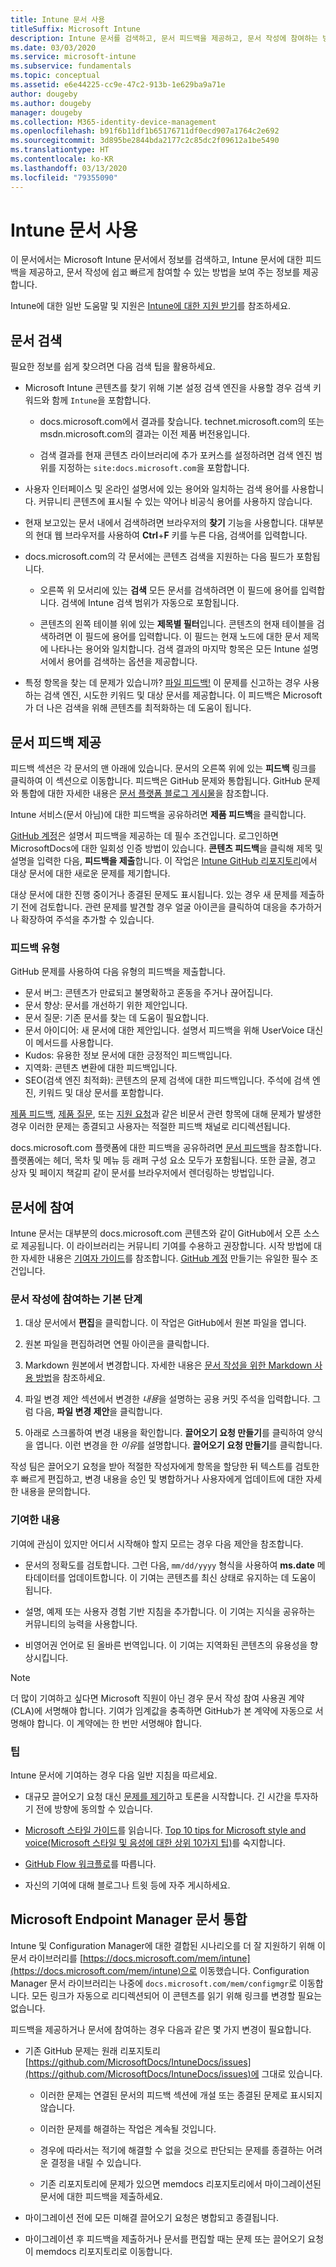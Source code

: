 ```yaml
---
title: Intune 문서 사용
titleSuffix: Microsoft Intune
description: Intune 문서를 검색하고, 문서 피드백을 제공하고, 문서 작성에 참여하는 방법을 알아봅니다.
ms.date: 03/03/2020
ms.service: microsoft-intune
ms.subservice: fundamentals
ms.topic: conceptual
ms.assetid: e6e44225-cc9e-47c2-913b-1e629ba9a71e
author: dougeby
ms.author: dougeby
manager: dougeby
ms.collection: M365-identity-device-management
ms.openlocfilehash: b91f6b11df1b65176711df0ecd907a1764c2e692
ms.sourcegitcommit: 3d895be2844bda2177c2c85dc2f09612a1be5490
ms.translationtype: HT
ms.contentlocale: ko-KR
ms.lasthandoff: 03/13/2020
ms.locfileid: "79355090"
---
```

# <a name="using-the-intune-docs"></a>Intune 문서 사용

이 문서에서는 Microsoft Intune 문서에서 정보를 검색하고, Intune 문서에 대한 피드백을 제공하고, 문서 작성에 쉽고 빠르게 참여할 수 있는 방법을 보여 주는 정보를 제공합니다.

Intune에 대한 일반 도움말 및 지원은 [Intune에 대한 지원 받기](get-support.md)를 참조하세요.

## <a name="search-the-docs"></a>문서 검색

 필요한 정보를 쉽게 찾으려면 다음 검색 팁을 활용하세요.  

- Microsoft Intune 콘텐츠를 찾기 위해 기본 설정 검색 엔진을 사용할 경우 검색 키워드와 함께 `Intune`을 포함합니다.  

  - docs.microsoft.com에서 결과를 찾습니다. technet.microsoft.com의 또는 msdn.microsoft.com의 결과는 이전 제품 버전용입니다.  

  - 검색 결과를 현재 콘텐츠 라이브러리에 추가 포커스를 설정하려면 검색 엔진 범위를 지정하는 `site:docs.microsoft.com`을 포함합니다.  

- 사용자 인터페이스 및 온라인 설명서에 있는 용어와 일치하는 검색 용어를 사용합니다. 커뮤니티 콘텐츠에 표시될 수 있는 약어나 비공식 용어를 사용하지 않습니다.

- 현재 보고있는 문서 내에서 검색하려면 브라우저의 **찾기** 기능을 사용합니다. 대부분의 현대 웹 브라우저를 사용하여 **Ctrl**+**F** 키를 누른 다음, 검색어를 입력합니다.  

- docs.microsoft.com의 각 문서에는 콘텐츠 검색을 지원하는 다음 필드가 포함됩니다.  

  - 오른쪽 위 모서리에 있는 **검색** 모든 문서를 검색하려면 이 필드에 용어를 입력합니다. 검색에 Intune 검색 범위가 자동으로 포함됩니다.

  - 콘텐츠의 왼쪽 테이블 위에 있는 **제목별 필터**입니다. 콘텐츠의 현재 테이블을 검색하려면 이 필드에 용어를 입력합니다. 이 필드는 현재 노드에 대한 문서 제목에 나타나는 용어와 일치합니다. 검색 결과의 마지막 항목은 모든 Intune 설명서에서 용어를 검색하는 옵션을 제공합니다.

- 특정 항목을 찾는 데 문제가 있습니까? [파일 피드백!](#provide-doc-feedback) 이 문제를 신고하는 경우 사용하는 검색 엔진, 시도한 키워드 및 대상 문서를 제공합니다. 이 피드백은 Microsoft가 더 나은 검색을 위해 콘텐츠를 최적화하는 데 도움이 됩니다.  

## <a name="provide-doc-feedback"></a>문서 피드백 제공

피드백 섹션은 각 문서의 맨 아래에 있습니다. 문서의 오른쪽 위에 있는 **피드백** 링크를 클릭하여 이 섹션으로 이동합니다. 피드백은 GitHub 문제와 통합됩니다. GitHub 문제와 통합에 대한 자세한 내용은 [문서 플랫폼 블로그 게시물](https://docs.microsoft.com/teamblog/a-new-feedback-system-is-coming-to-docs)을 참조합니다.

Intune 서비스(문서 아님)에 대한 피드백을 공유하려면 **제품 피드백**을 클릭합니다.

[GitHub 계정](https://github.com/join)은 설명서 피드백을 제공하는 데 필수 조건입니다. 로그인하면 MicrosoftDocs에 대한 일회성 인증 방법이 있습니다. **콘텐츠 피드백**을 클릭해 제목 및 설명을 입력한 다음, **피드백을 제출**합니다. 이 작업은 [Intune GitHub 리포지토리](https://github.com/MicrosoftDocs/intunedocs/issues)에서 대상 문서에 대한 새로운 문제를 제기합니다.

대상 문서에 대한 진행 중이거나 종결된 문제도 표시됩니다. 있는 경우 새 문제를 제출하기 전에 검토합니다. 관련 문제를 발견할 경우 얼굴 아이콘을 클릭하여 대응을 추가하거나 확장하여 주석을 추가할 수 있습니다.

### <a name="types-of-feedback"></a>피드백 유형

GitHub 문제를 사용하여 다음 유형의 피드백을 제출합니다.

- 문서 버그: 콘텐츠가 만료되고 불명확하고 혼동을 주거나 끊어집니다.
- 문서 향상: 문서를 개선하기 위한 제안입니다.
- 문서 질문: 기존 문서를 찾는 데 도움이 필요합니다.
- 문서 아이디어: 새 문서에 대한 제안입니다. 설명서 피드백을 위해 UserVoice 대신 이 메서드를 사용합니다.
- Kudos: 유용한 정보 문서에 대한 긍정적인 피드백입니다.
- 지역화: 콘텐츠 변환에 대한 피드백입니다.
- SEO(검색 엔진 최적화): 콘텐츠의 문제 검색에 대한 피드백입니다. 주석에 검색 엔진, 키워드 및 대상 문서를 포함합니다.

[제품 피드백](https://microsoftintune.uservoice.com/forums/291681-ideas), [제품 질문](https://social.technet.microsoft.com/Forums/en-US/home?forum=microsoftintuneprod), 또는 [지원 요청](get-support.md)과 같은 비문서 관련 항목에 대해 문제가 발생한 경우 이러한 문제는 종결되고 사용자는 적절한 피드백 채널로 리디렉션됩니다.

docs.microsoft.com 플랫폼에 대한 피드백을 공유하려면 [문서 피드백](https://aka.ms/sitefeedback)을 참조합니다. 플랫폼에는 헤더, 목차 및 메뉴 등 래퍼 구성 요소 모두가 포함됩니다. 또한 글꼴, 경고 상자 및 페이지 책갈피 같이 문서를 브라우저에서 렌더링하는 방법입니다.

## <a name="contribute-to-docs"></a>문서에 참여

Intune 문서는 대부분의 docs.microsoft.com 콘텐츠와 같이 GitHub에서 오픈 소스로 제공됩니다. 이 라이브러리는 커뮤니티 기여를 수용하고 권장합니다. 시작 방법에 대한 자세한 내용은 [기여자 가이드](https://docs.microsoft.com/contribute)를 참조합니다. [GitHub 계정](https://github.com/join) 만들기는 유일한 필수 조건입니다.

### <a name="basic-steps-to-contribute-to-docs"></a>문서 작성에 참여하는 기본 단계

1. 대상 문서에서 **편집**을 클릭합니다. 이 작업은 GitHub에서 원본 파일을 엽니다.  

2. 원본 파일을 편집하려면 연필 아이콘을 클릭합니다.  

3. Markdown 원본에서 변경합니다. 자세한 내용은 [문서 작성을 위한 Markdown 사용 방법](https://docs.microsoft.com/contribute/contribute-how-to-write-use-markdown)을 참조하세요.  

4. 파일 변경 제안 섹션에서 변경한 *내용*을 설명하는 공용 커밋 주석을 입력합니다. 그럼 다음, **파일 변경 제안**을 클릭합니다.  

5. 아래로 스크롤하여 변경 내용을 확인합니다. **끌어오기 요청 만들기**를 클릭하여 양식을 엽니다. 이런 변경을 한 *이유*를 설명합니다. **끌어오기 요청 만들기**를 클릭합니다.

작성 팀은 끌어오기 요청을 받아 적절한 작성자에게 항목을 할당한 뒤 텍스트를 검토한 후 빠르게 편집하고, 변경 내용을 승인 및 병합하거나 사용자에게 업데이트에 대한 자세한 내용을 문의합니다.  

### <a name="what-to-contribute"></a>기여한 내용

기여에 관심이 있지만 어디서 시작해야 할지 모르는 경우 다음 제안을 참조합니다.  

- 문서의 정확도를 검토합니다. 그런 다음, `mm/dd/yyyy` 형식을 사용하여 **ms.date** 메타데이터를 업데이트합니다. 이 기여는 콘텐츠를 최신 상태로 유지하는 데 도움이 됩니다.  

- 설명, 예제 또는 사용자 경험 기반 지침을 추가합니다. 이 기여는 지식을 공유하는 커뮤니티의 능력을 사용합니다.

- 비영어권 언어로 된 올바른 번역입니다. 이 기여는 지역화된 콘텐츠의 유용성을 향상시킵니다.  

> [!Note]  
> 더 많이 기여하고 싶다면 Microsoft 직원이 아닌 경우 문서 작성 참여 사용권 계약(CLA)에 서명해야 합니다. 기여가 임계값을 충족하면 GitHub가 본 계약에 자동으로 서명해야 합니다. 이 계약에는 한 번만 서명해야 합니다.

### <a name="tips"></a>팁

Intune 문서에 기여하는 경우 다음 일반 지침을 따르세요.

- 대규모 끌어오기 요청 대신 [문제를 제기](#provide-doc-feedback)하고 토론을 시작합니다. 긴 시간을 투자하기 전에 방향에 동의할 수 있습니다.  

- [Microsoft 스타일 가이드](https://aka.ms/MicrosoftStyle)를 읽습니다. [Top 10 tips for Microsoft style and voice(Microsoft 스타일 및 음성에 대한 상위 10가지 팁)](https://docs.microsoft.com/style-guide/top-10-tips-style-voice)를 숙지합니다.  

- [GitHub Flow 워크플로](https://guides.github.com/introduction/flow/)를 따릅니다.  

- 자신의 기여에 대해 블로그나 트윗 등에 자주 게시하세요.  

## <a name="consolidation-of-documentation-for-microsoft-endpoint-manager"></a>Microsoft Endpoint Manager 문서 통합

Intune 및 Configuration Manager에 대한 결합된 시나리오를 더 잘 지원하기 위해 이 문서 라이브러리를 [https://docs.microsoft.com/mem/intune](https://docs.microsoft.com/mem/intune)으로 이동했습니다. Configuration Manager 문서 라이브러리는 나중에 `docs.microsoft.com/mem/configmgr`로 이동합니다. 모든 링크가 자동으로 리디렉션되어 이 콘텐츠를 읽기 위해 링크를 변경할 필요는 없습니다.

피드백을 제공하거나 문서에 참여하는 경우 다음과 같은 몇 가지 변경이 필요합니다.

- 기존 GitHub 문제는 원래 리포지토리 [https://github.com/MicrosoftDocs/IntuneDocs/issues](https://github.com/MicrosoftDocs/IntuneDocs/issues)에 그대로 있습니다.

  - 이러한 문제는 연결된 문서의 피드백 섹션에 개설 또는 종결된 문제로 표시되지 않습니다.

  - 이러한 문제를 해결하는 작업은 계속될 것입니다.

  - 경우에 따라서는 적기에 해결할 수 없을 것으로 판단되는 문제를 종결하는 어려운 결정을 내릴 수 있습니다.

  - 기존 리포지토리에 문제가 있으면 memdocs 리포지토리에서 마이그레이션된 문서에 대한 피드백을 제출하세요.

- 마이그레이션 전에 모든 미해결 끌어오기 요청은 병합되고 종결됩니다.

- 마이그레이션 후 피드백을 제출하거나 문서를 편집할 때는 문제 또는 끌어오기 요청이 memdocs 리포지토리로 이동합니다.
